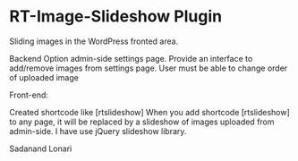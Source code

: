 # RT-Image-Slideshow Plugin

Sliding images in the WordPress fronted area.

Backend Option
admin-side settings page.
Provide an interface to add/remove images from settings page.
User must be able to change order of uploaded image

Front-end:

Created shortcode like [rtslideshow]
When you add shortcode [rtslideshow] to any page, it will be replaced by a slideshow of images uploaded from admin-side.
I have use jQuery slideshow library.

Sadanand Lonari
